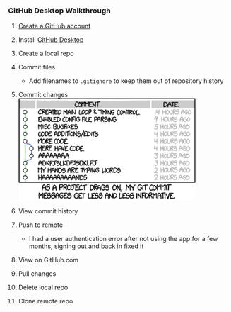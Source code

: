 ### GitHub Desktop Walkthrough

1. [Create a GitHub account](https://github.com/join)
1. Install [GitHub Desktop](https://desktop.github.com)
1. Create a local repo
1. Commit files

   - Add filenames to `.gitignore` to keep them out of repository history

1. Commit changes  
   <img src="xkcd_git_commit.png" alt="Git Commit" width="400px" />

1. View commit history
1. Push to remote

   - I had a user authentication error after not using the app for a few months, signing out and back in fixed it

1. View on GitHub.com
1. Pull changes
1. Delete local repo
1. Clone remote repo
